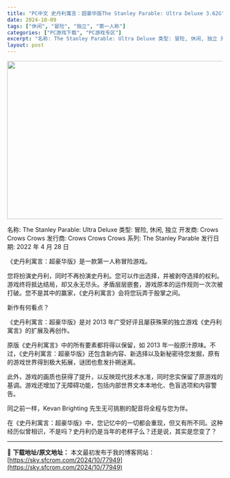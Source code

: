 ```yaml
---
title: "PC中文 史丹利寓言：超豪华版The Stanley Parable: Ultra Deluxe 3.62G"
date: 2024-10-09
tags: ["休闲", "冒险", "独立", "第一人称"]
categories: ["PC游戏下载", "PC游戏专区"]
excerpt: "名称: The Stanley Parable: Ultra Deluxe 类型: 冒险, 休闲, 独立 开发商: Crows Crows Crows 发行商: Crows Crows Crows 系列: The Stanley Parable 发行日期: 2022 年 4 月 28 日 《史丹利寓&hellip;"
layout: post
---
```


<img class="aligncenter size-full wp-image-77950" src="https://sky.sfcrom.com/wp-content/uploads/2024/10/202410090429089.webp" alt="" width="660" height="370" />

名称: The Stanley Parable: Ultra Deluxe
类型: 冒险, 休闲, 独立
开发商: Crows Crows Crows
发行商: Crows Crows Crows
系列: The Stanley Parable
发行日期: 2022 年 4 月 28 日

《史丹利寓言：超豪华版》是一款第一人称冒险游戏。

您将扮演史丹利，同时不再扮演史丹利。您可以作出选择，并被剥夺选择的权利。游戏终将抵达结局，却又永无尽头。矛盾层层嵌套，游戏原本的运作规则一次次被打破。您不是其中的赢家，《史丹利寓言》会将您玩弄于股掌之间。

新作有何看点？

《史丹利寓言：超豪华版》是对 2013 年广受好评且屡获殊荣的独立游戏《史丹利寓言》的扩展及再创作。

原版《史丹利寓言》中的所有要素都将得以保留，如 2013 年一般原汁原味。不过，《史丹利寓言：超豪华版》还包含新内容、新选择以及新秘密待您发掘，原有的游戏世界得到极大拓展，谜团也愈发扑朔迷离。

此外，游戏的画质也获得了提升，以反映现代技术水准，同时忠实保留了原游戏的基调。游戏还增加了无障碍功能，包括内部世界文本本地化、色盲选项和内容警告。

同之前一样，Kevan Brighting 先生无可挑剔的配音将全程与您为伴。

在《史丹利寓言：超豪华版》中，您记忆中的一切都会重现，但又有所不同。这种经历似曾相识，不是吗？史丹利仍是当年的老样子么？还是说，其实是您变了？

---
📖 **下载地址/原文地址：** 本文最初发布于我的博客网站：[https://sky.sfcrom.com/2024/10/77949](https://sky.sfcrom.com/2024/10/77949)

